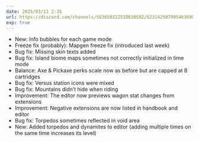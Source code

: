 ```yaml
---
date: 2025/03/11 2:35
url: https://discord.com/channels/563650322518638592/623142507995463690/1348710860037685259
exp: true
---
```

- New: Info bubbles for each game mode
- Freeze fix (probably): Mapgen freeze fix (introduced last week)
- Bug fix: Missing skin texts added
- Bug fix: Island biome maps sometimes not correctly initialized in time mode
- Balance: Axe & Pickaxe perks scale now as before but are capped at 8 cartridges
- Bug fix: Versus station icons were mixed
- Bug fix: Mountains didn’t hide when riding
- Improvement: The editor now previews wagon stat changes from extensions
- Improvement: Negative extensions are now listed in handbook and editor
- Bug fix: Torpedos sometimes reflected in void area
- New: Added torpedos and dynamites to editor (adding multiple times on the same time increases its level)